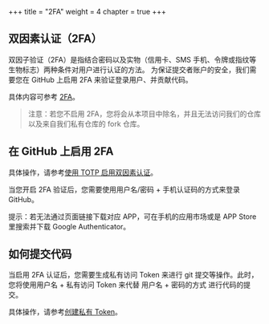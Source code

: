 +++
title = "2FA"
weight = 4
chapter = true
+++

## 双因素认证（2FA）

双因子验证（2FA）是指结合密码以及实物（信用卡、SMS 手机、令牌或指纹等生物标志）两种条件对用户进行认证的方法。
为保证提交者账户的安全，我们需要您在 GitHub 上启用 2FA 来验证登录用户、并贡献代码。

具体内容可参考 [2FA](https://help.github.com/articles/requiring-two-factor-authentication-in-your-organization/)。

> 注意：若您不启用 2FA，您将会从本项目中除名，并且无法访问我们的仓库以及来自我们私有仓库的 fork 仓库。

## 在 GitHub 上启用 2FA

具体操作，请参考[使用 TOTP 启用双因素认证](https://help.github.com/articles/configuring-two-factor-authentication-via-a-totp-mobile-app/)。

当您开启 2FA 验证后，您需要使用用户名/密码 + 手机认证码的方式来登录 GitHub。

提示：若无法通过页面链接下载对应 APP，可在手机的应用市场或是 APP Store 里搜索并下载 Google Authenticator。

## 如何提交代码

当启用 2FA 认证后，您需要生成私有访问 Token 来进行 git 提交等操作。此时，您将使用用户名 + 私有访问 Token 来代替 用户名 + 密码的方式
进行代码的提交。

具体操作，请参考[创建私有 Token](https://help.github.com/articles/creating-a-personal-access-token-for-the-command-line/)。
